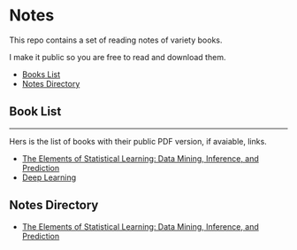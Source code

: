# Notes
This repo contains a set of reading notes of variety books. 

I make it public so you are free to read and download them.

* [Books List](#book-list)
* [Notes Directory](#notes-directory)

## Book List ##
---
Hers is the list of books with their public PDF version, if avaiable, links.

* [The Elements of Statistical Learning: Data Mining, Inference, and Prediction](http://statweb.stanford.edu/~tibs/ElemStatLearn/printings/ESLII_print10.pdf)
* [Deep Learning](http://www.deeplearningbook.org/)

## Notes Directory
* [The Elements of Statistical Learning: Data Mining, Inference, and Prediction](./tree/master/The%20Elements%20of%20Statistical%20Learning)
